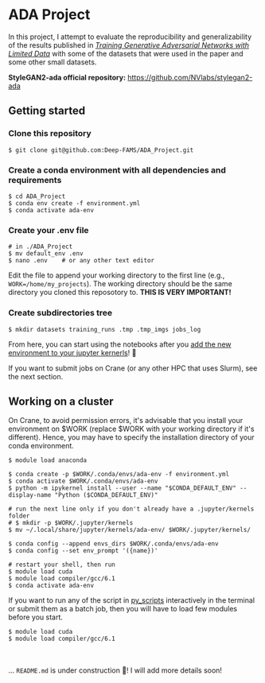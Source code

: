 # ADA Project

In this project, I attempt to evaluate the reproducibility and generalizability of the results published in *[Training Generative Adversarial Networks with Limited Data](https://arxiv.org/abs/2006.06676)* with some of the datasets that were used in the paper and some other small datasets.

**StyleGAN2-ada official repository:** https://github.com/NVlabs/stylegan2-ada


## Getting started
### Clone this repository
```shell
$ git clone git@github.com:Deep-FAMS/ADA_Project.git
```
### Create a conda environment with all dependencies and requirements
```shell
$ cd ADA_Project
$ conda env create -f environment.yml
$ conda activate ada-env
```

### Create your .env file
```shell
# in ./ADA_Project
$ mv default_env .env
$ nano .env    # or any other text editor
```
Edit the file to append your working directory to the first line (e.g., `WORK=/home/my_projects`). The working directory should be the same directory you cloned this reposotory to. **THIS IS VERY IMPORTANT!**


### Create subdirectories tree
```shell
$ mkdir datasets training_runs .tmp .tmp_imgs jobs_log 
```

From here, you can start using the notebooks after you [add the new environment to your jupyter kernerls](https://ipython.readthedocs.io/en/stable/install/kernel_install.html#kernels-for-different-environments)! :tada:

If you want to submit jobs on Crane (or any other HPC that uses Slurm), see the next section.


## Working on a cluster

On Crane, to avoid permission errors, it's advisable that you install your environment on $WORK (replace $WORK with your working directory if it's different). Hence, you may have to specify the installation directory of your conda environment.

```shell
$ module load anaconda

$ conda create -p $WORK/.conda/envs/ada-env -f environment.yml
$ conda activate $WORK/.conda/envs/ada-env
$ python -m ipykernel install --user --name "$CONDA_DEFAULT_ENV" --display-name "Python ($CONDA_DEFAULT_ENV)"

# run the next line only if you don't already have a .jupyter/kernels folder
# $ mkdir -p $WORK/.jupyter/kernels
$ mv ~/.local/share/jupyter/kernels/ada-env/ $WORK/.jupyter/kernels/

$ conda config --append envs_dirs $WORK/.conda/envs/ada-env
$ conda config --set env_prompt '({name})'

# restart your shell, then run
$ module load cuda
$ module load compiler/gcc/6.1
$ conda activate ada-env
```

If you want to run any of the script in [py_scripts](./py_scripts) interactively in the terminal or submit them as a batch job, then you will have to load few modules before you start.
```shell
$ module load cuda
$ module load compiler/gcc/6.1
```

<br></br>
... `README.md` is under construction 👷‍! I will add more details soon!
